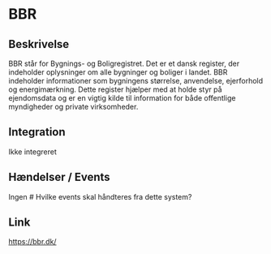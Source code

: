 # BBR

## Beskrivelse

BBR står for Bygnings- og Boligregistret. Det er et dansk register, der indeholder oplysninger om alle bygninger og boliger i landet. BBR indeholder informationer som bygningens størrelse, anvendelse, ejerforhold og energimærkning. Dette register hjælper med at holde styr på ejendomsdata og er en vigtig kilde til information for både offentlige myndigheder og private virksomheder.

## Integration

Ikke integreret

## Hændelser / Events

Ingen # Hvilke events skal håndteres fra dette system?

## Link

https://bbr.dk/
